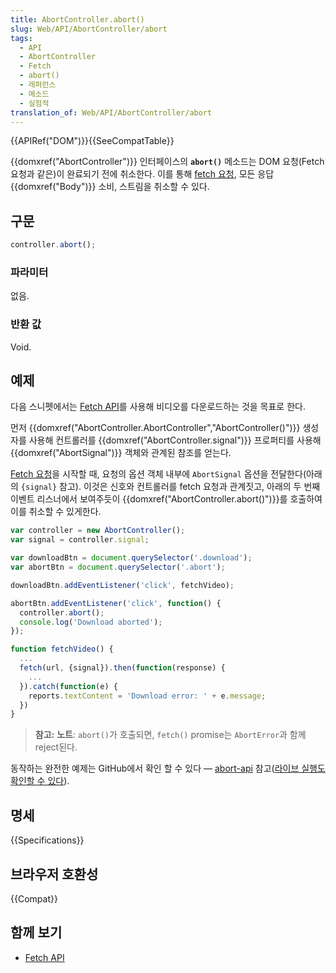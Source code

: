 ```yaml
---
title: AbortController.abort()
slug: Web/API/AbortController/abort
tags:
  - API
  - AbortController
  - Fetch
  - abort()
  - 레퍼런스
  - 메소드
  - 실험적
translation_of: Web/API/AbortController/abort
---
```

{{APIRef("DOM")}}{{SeeCompatTable}}

{{domxref("AbortController")}} 인터페이스의 **`abort()`** 메소드는 DOM 요청(Fetch 요청과 같은)이 완료되기 전에 취소한다. 이를 통해 [fetch 요청](/ko/docs/Web/API/WindowOrWorkerGlobalScope/fetch), 모든 응답 {{domxref("Body")}} 소비, 스트림을 취소할 수 있다.

## 구문

```js
controller.abort();
```

### 파라미터

없음.

### 반환 값

Void.

## 예제

다음 스니펫에서는 [Fetch API](/ko/docs/Web/API/Fetch_API)를 사용해 비디오를 다운로드하는 것을 목표로 한다.

먼저 {{domxref("AbortController.AbortController","AbortController()")}} 생성자를 사용해 컨트롤러를 {{domxref("AbortController.signal")}} 프로퍼티를 사용해 {{domxref("AbortSignal")}} 객체와 관계된 참조를 얻는다.

[Fetch 요청](/ko/docs/Web/API/WindowOrWorkerGlobalScope/fetch)을 시작할 때, 요청의 옵션 객체 내부에 `AbortSignal` 옵션을 전달한다(아래의 `{signal}` 참고). 이것은 신호와 컨트롤러를 fetch 요청과 관계짓고, 아래의 두 번째 이벤트 리스너에서 보여주듯이 {{domxref("AbortController.abort()")}}를 호출하여 이를 취소할 수 있게한다.

```js
var controller = new AbortController();
var signal = controller.signal;

var downloadBtn = document.querySelector('.download');
var abortBtn = document.querySelector('.abort');

downloadBtn.addEventListener('click', fetchVideo);

abortBtn.addEventListener('click', function() {
  controller.abort();
  console.log('Download aborted');
});

function fetchVideo() {
  ...
  fetch(url, {signal}).then(function(response) {
    ...
  }).catch(function(e) {
    reports.textContent = 'Download error: ' + e.message;
  })
}
```

> **참고:** **노트**: `abort()`가 호출되면, `fetch()` promise는 <code dir="ltr">AbortError</code>과 함께 reject된다.

동작하는 완전한 예제는 GitHub에서 확인 할 수 있다 — [abort-api](https://github.com/mdn/dom-examples/tree/master/abort-api) 참고([라이브 실행도 확인할 수 있다](https://mdn.github.io/dom-examples/abort-api/)).

## 명세

{{Specifications}}

## 브라우저 호환성

{{Compat}}

## 함께 보기

- [Fetch API](/ko/docs/Web/API/Fetch_API)

